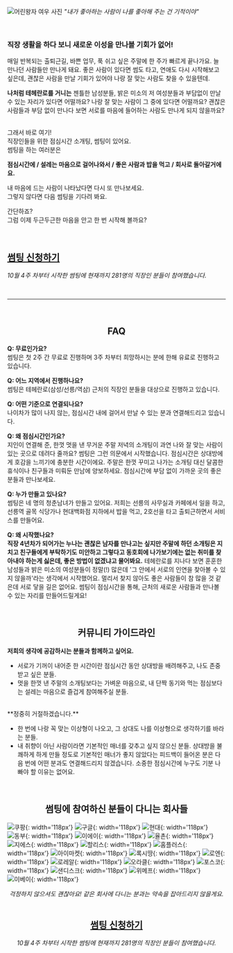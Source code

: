 ![어린왕자 여우 사진](/images/little-prince.jpg)
*"내가 좋아하는 사람이 나를 좋아해 주는 건 기적이야"*

<br>

### **직장 생활을 하다 보니 새로운 이성을 만나볼 기회가 없어!**

매일 반복되는 출퇴근길, 바쁜 업무, 푹 쉬고 싶은 주말에 한 주가 빠르게 끝나가요. 늘 만나던 사람들만 만나게 돼요.
좋은 사람이 있다면 썸도 타고, 연애도 다시 시작해보고 싶은데, 괜찮은 사람을 만날 기회가 있어야 나랑 잘 맞는 사람도 찾을 수 있을텐데.

**나처럼 테헤란로를 거니는** 젠틀한 남성분들, 밝은 미소의 저 여성분들과 부담없이 만날 수 있는 자리가 있다면 어떨까요?
나랑 잘 맞는 사람이 그 중에 있다면 어떨까요? 괜찮은 사람들과 부담 없이 만나다 보면 서로를 마음에 들어하는 사람도 만나게 되지 않을까요?

<br>
그래서 바로 여기!
<br>
직장인들을 위한 점심시간 소개팅, 썸팅이 있어요.

<br>
썸팅을 하는 여러분은 

**점심시간에 / 설레는 마음으로 걸어나와서 / 좋은 사람과 밥을 먹고 / 회사로 돌아갈거에요.**

내 마음에 드는 사람이 나타났다면 다시 또 만나보세요.
<br>
그렇지 않다면 다음 썸팅을 기다려 봐요.

간단하죠? 
<br>
그럼 이제 두근두근한 마음을 안고 한 번 시작해 볼까요?

<br>

## **<a href="http://goo.gl/forms/7WmIWAK97X" onclick="trackOutboundLink('http://goo.gl/forms/7WmIWAK97X'); return false;" target="_blank">썸팅 신청하기</a>** ##
*10월 4주 차부터 시작한 썸팅에 현재까지 281명의 직장인 분들이 참여했습니다.*

<br>

-------

<br>

## **<center>FAQ</center>** ##

**Q: 무료인가요?**
<br>
썸팅은 첫 2주 간 무료로 진행하며 3주 차부터 희망하시는 분에 한해 유료로 진행하고 있습니다.

**Q: 어느 지역에서 진행하나요?**
<br>
썸팅은 테헤란로(삼성/선릉/역삼) 근처의 직장인 분들을 대상으로 진행하고 있습니다.

**Q: 어떤 기준으로 연결되나요?**
<br>
나이차가 많이 나지 않는, 점심시간 내에 걸어서 만날 수 있는 분과 연결해드리고 있습니다.

**Q: 왜 점심시간인가요?**
<br>
지인이 연결해 준, 한껏 멋을 낸 무거운 주말 저녁의 소개팅이 과연 나와 잘 맞는 사람이 있는 곳으로 데려다 줄까요? 썸팅은 그런 의문에서 시작했습니다. 점심시간은 상대방에게 호감을 느끼기에 충분한 시간이에요. 주말은 한껏 꾸미고 나가는 소개팅 대신 달콤한 휴식이나 친구들과 미뤄둔 만남에 양보하세요. 점심시간에 부담 없이 가까운 곳의 좋은 분들과 만나보세요.

**Q: 누가 만들고 있나요?**
<br>
썸팅은 네 명의 청춘남녀가 만들고 있어요. 저희는 선릉의 사무실과 카페에서 일을 하고, 선릉역 골목 식당가나 현대백화점 지하에서 밥을 먹고, 2호선을 타고 출퇴근하면서 서비스를 만들어요.

**Q: 왜 시작했나요?**
<br>
**직장 4년차가 되어가는 누나는 괜찮은 남자를 만나고는 싶지만 주말에 하던 소개팅은 지치고 친구들에게 부탁하기도 미안하고 그렇다고 동호회에 나가보기에는 없는 취미를 찾아내야 하는게 싫은데, 좋은 방법이 없겠냐고 물어봐요.**
테헤란로를 지나다 보면 훈훈한 남성들과 밝은 미소의 여성분들이 정말(!) 많은데 '그 안에서 서로의 인연을 찾아볼 수 있지 않을까'라는 생각에서 시작했어요. 멀리서 찾지 않아도 좋은 사람들이 참 많을 것 같은데 서로 닿을 길은 없어요.
썸팅이 점심시간을 통해, 근처의 새로운 사람들과 만나볼 수 있는 자리를 만들어드릴게요!

<br>

## **<center>커뮤니티 가이드라인</center>** ##

**저희의 생각에 공감하시는 분들과 함께하고 싶어요.**

* 서로가 기꺼이 내어준 한 시간이란 점심시간 동안 상대방을 배려해주고, 나도 존중 받고 싶은 분들.
* 멋을 한껏 낸 주말의 소개팅보다는 가벼운 마음으로, 내 단짝 동기와 먹는 점심보다는 설레는 마음으로 즐겁게 참여해주실 분들.

<br>
**정중히 거절하겠습니다.**

* 한 번에 나랑 꼭 맞는 이상형이 나오고, 그 상대도 나를 이상형으로 생각하기를 바라는 분들. 
* 내 취향이 아닌 사람이라면 기본적인 매너를 갖추고 싶지 않으신 분들.
상대방을 불쾌하게 하게 만들 정도로 기본적인 매너가 좋지 않았다는 피드백이 들어온 분은 다음 번에 어떤 분과도 연결해드리지 않겠습니다. 소중한 점심시간에 누구도 기분 나빠야 할 이유는 없어요.

<br>


## **<center>썸팅에 참여하신 분들이 다니는 회사들</center>** ##

![쿠팡](/images/companies/coupang.png){: width='118px'}
![구글](/images/companies/google.png){: width='118px'}
![현대](/images/companies/hyundai.png){: width='118px'}
![동부](/images/companies/dongbu.png){: width='118px'}
![이에이](/images/companies/ea.png){: width='118px'}
![율촌](/images/companies/yulchon.png){: width='118px'}
![지에스](/images/companies/gsretail.png){: width='118px'}
![할리스](/images/companies/hollys.png){: width='118px'}
![홈플러스](/images/companies/homeplus.png){: width='118px'}
![아이마켓](/images/companies/imarketkorea.png){: width='118px'}
![록시땅](/images/companies/loccitane.png){: width='118px'}
![로엔](/images/companies/loen.png){: width='118px'}
![로레알](/images/companies/loreal.png){: width='118px'}
![오라클](/images/companies/oracle.png){: width='118px'}
![포스코](/images/companies/posco.png){: width='118px'}
![샌디스크](/images/companies/sandisk.png){: width='118px'}
![위메프](/images/companies/wemakeprice.png){: width='118px'}
![이베이](/images/companies/ebay.png){: width='118px'}

*<center>걱정하지 않으셔도 괜찮아요! 같은 회사에 다니는 분과는 약속을 잡아드리지 않을게요.</center>*
<br>

## **<center><a href="http://goo.gl/forms/7WmIWAK97X" onclick="trackOutboundLink('http://goo.gl/forms/7WmIWAK97X'); return false;" target="_blank">썸팅 신청하기</a></center>** ##
*<center>10월 4주 차부터 시작한 썸팅에 현재까지 281명의 직장인 분들이 참여했습니다.</center>*
